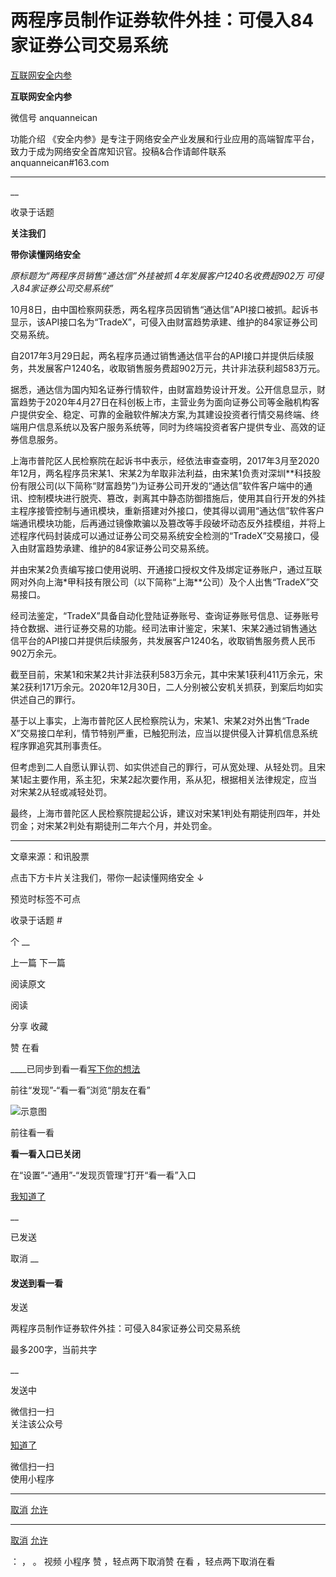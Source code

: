 #  两程序员制作证券软件外挂：可侵入84家证券公司交易系统

[ 互联网安全内参 ](javascript:void\(0\);)

**互联网安全内参** ![]()

微信号 anquanneican

功能介绍 《安全内参》是专注于网络安全产业发展和行业应用的高端智库平台，致力于成为网络安全首席知识官。投稿&合作请邮件联系
anquanneican#163.com

____

__

收录于话题

**关注我们**

 **带你读懂网络安全**

  

 _原标题为“两程序员销售“通达信”外挂被抓 4年发展客户1240名收费超902万 可侵入84家证券公司交易系统”_

  

10月8日，由中国检察网获悉，两名程序员因销售“通达信”API接口被抓。起诉书显示，该API接口名为“TradeX”，可侵入由财富趋势承建、维护的84家证券公司交易系统。

  

自2017年3月29日起，两名程序员通过销售通达信平台的API接口并提供后续服务，共发展客户1240名，收取销售服务费超902万元，共计非法获利超583万元。

  

据悉，通达信为国内知名证券行情软件，由财富趋势设计开发。公开信息显示，财富趋势于2020年4月27日在科创板上市，主营业务为面向证券公司等金融机构客户提供安全、稳定、可靠的金融软件解决方案,为其建设投资者行情交易终端、终端用户信息系统以及客户服务系统等，同时为终端投资者客户提供专业、高效的证券信息服务。

  

上海市普陀区人民检察院在起诉书中表示，经依法审查查明，2017年3月至2020年12月，两名程序员宋某1、宋某2为牟取非法利益，由宋某1负责对深圳**科技股份有限公司(以下简称“财富趋势”)为证券公司开发的“通达信”软件客户端中的通讯、控制模块进行脱壳、篡改，剥离其中静态防御措施后，使用其自行开发的外挂主程序接管控制与通讯模块，重新搭建对外接口，使其得以调用“通达信”软件客户端通讯模块功能，后再通过镜像欺骗以及篡改等手段破坏动态反外挂模组，并将上述程序代码封装成可以通过证券公司交易系统安全检测的“TradeX”交易接口，侵入由财富趋势承建、维护的84家证券公司交易系统。

  

并由宋某2负责编写接口使用说明、开通接口授权文件及绑定证券账户，通过互联网对外向上海*甲科技有限公司（以下简称“上海**公司）及个人出售“TradeX”交易接口。

  

经司法鉴定，“TradeX”具备自动化登陆证券账号、查询证券账号信息、证券账号持仓数据、进行证券交易的功能。经司法审计鉴定，宋某1、宋某2通过销售通达信平台的API接口并提供后续服务，共发展客户1240名，收取销售服务费人民币902万余元。

  

截至目前，宋某1和宋某2共计非法获利583万余元，其中宋某1获利411万余元，宋某2获利171万余元。2020年12月30日，二人分别被公安机关抓获，到案后均如实供述自己的罪行。

  

基于以上事实，上海市普陀区人民检察院认为，宋某1、宋某2对外出售“Trade
X”交易接口牟利，情节特别严重，已触犯刑法，应当以提供侵入计算机信息系统程序罪追究其刑事责任。

  

但考虑到二人自愿认罪认罚、如实供述自己的罪行，可从宽处理、从轻处罚。且宋某1起主要作用，系主犯，宋某2起次要作用，系从犯，根据相关法律规定，应当对宋某2从轻或减轻处罚。

  

最终，上海市普陀区人民检察院提起公诉，建议对宋某1判处有期徒刑四年，并处罚金；对宋某2判处有期徒刑二年六个月，并处罚金。

  

* * *

  

文章来源：和讯股票  

  
  
点击下方卡片关注我们，带你一起读懂网络安全 ↓  

  

预览时标签不可点

收录于话题 #

个 __

上一篇 下一篇

阅读原文

阅读

分享 收藏

赞 在看

____已同步到看一看[写下你的想法](javascript:;)

前往“发现”-“看一看”浏览“朋友在看”

![示意图](//res.wx.qq.com/mmbizwap/zh_CN/htmledition/images/pic/appmsg/pic_like_comment55871f.png)

前往看一看

**看一看入口已关闭**

在“设置”-“通用”-“发现页管理”打开“看一看”入口

[我知道了](javascript:;)

__

已发送

取消 __

####  发送到看一看

发送

两程序员制作证券软件外挂：可侵入84家证券公司交易系统

最多200字，当前共字

__

发送中

微信扫一扫  
关注该公众号

[知道了](javascript:;)

微信扫一扫  
使用小程序

****

[取消](javascript:void\(0\);) [允许](javascript:void\(0\);)

****

[取消](javascript:void\(0\);) [允许](javascript:void\(0\);)

： ， 。 视频 小程序 赞 ，轻点两下取消赞 在看 ，轻点两下取消在看

